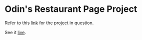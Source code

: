 # Odin's Restaurant Page Project

Refer to this [link](https://www.theodinproject.com/lessons/node-path-javascript-restaurant-page) for the project in question.

See it [live](https://vwainman.github.io/odin-restaurant-page/).
